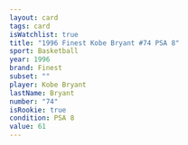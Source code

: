 ```yaml
---
layout: card
tags: card
isWatchlist: true
title: "1996 Finest Kobe Bryant #74 PSA 8"
sport: Basketball
year: 1996
brand: Finest
subset: ""
player: Kobe Bryant
lastName: Bryant
number: "74"
isRookie: true
condition: PSA 8
value: 61
---
```

